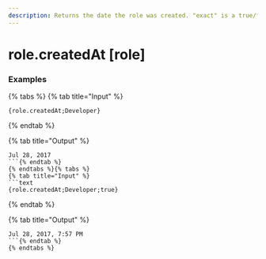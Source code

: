 ```yaml
---
description: Returns the date the role was created. "exact" is a true/false value on whether to include hours/minutes.
---
```


# role.createdAt [role] <exact> <role>

### Examples

{% tabs %}
{% tab title="Input" %}
```text
{role.createdAt;Developer}
```
{% endtab %}

{% tab title="Output" %}
```text
Jul 28, 2017
```{% endtab %}
{% endtabs %}{% tabs %}
{% tab title="Input" %}
```text
{role.createdAt;Developer;true}
```
{% endtab %}

{% tab title="Output" %}
```text
Jul 28, 2017, 7:57 PM
```{% endtab %}
{% endtabs %}